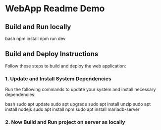 # WebApp Readme Demo

## Build and Run locally

bash
npm install
npm run dev


## Build and Deploy Instructions

Follow these steps to build and deploy the web application:

### 1. Update and Install System Dependencies

Run the following commands to update your system and install necessary dependencies:

bash
sudo apt update
sudo apt upgrade
sudo apt install unzip
sudo apt install nodejs
sudo apt install npm
sudo apt install mariadb-server


### 2. Now Build and Run project on server as locally
